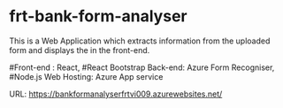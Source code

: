 # frt-bank-form-analyser
This is a Web Application which extracts information from the uploaded form and displays the in the front-end.

#Front-end : React,
#React Bootstrap Back-end: Azure Form Recogniser,
#Node.js Web Hosting: Azure App service

URL: https://bankformanalyserfrtvi009.azurewebsites.net/
